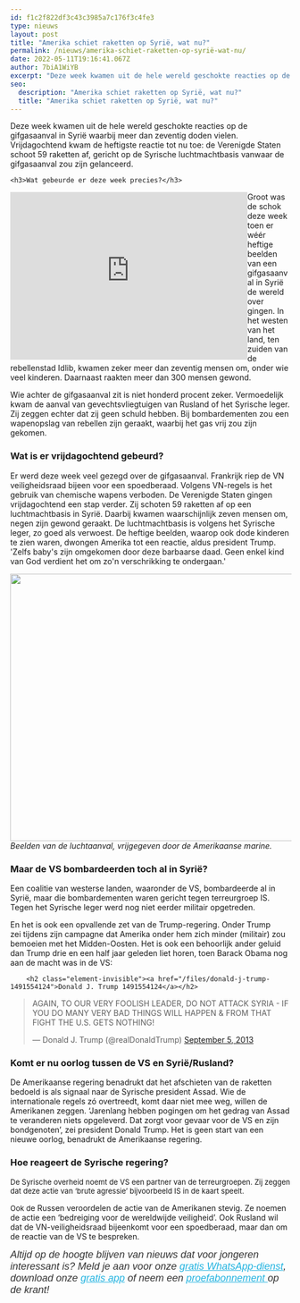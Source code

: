 ```yaml
---
id: f1c2f822df3c43c3985a7c176f3c4fe3
type: nieuws
layout: post
title: "Amerika schiet raketten op Syrië, wat nu?"
permalink: /nieuws/amerika-schiet-raketten-op-syrië-wat-nu/
date: 2022-05-11T19:16:41.067Z
author: 7biA1WiYB
excerpt: "Deze week kwamen uit de hele wereld geschokte reacties op de gifgasaanval in Syrië waarbij meer dan zeventig doden vielen. Vrijdagochtend kwam de heftigste reactie tot nu toe: de Verenigde Staten schoot 59 raketten af, gericht op de Syrische luchtmachtbasis vanwaar de gifgasaanval zou zijn gelanceerd.  "
seo:
  description: "Amerika schiet raketten op Syrië, wat nu?"
  title: "Amerika schiet raketten op Syrië, wat nu?"
---
```

Deze week kwamen uit de hele wereld geschokte reacties op de gifgasaanval in Syrië waarbij meer dan zeventig doden vielen. Vrijdagochtend kwam de heftigste reactie tot nu toe: de Verenigde Staten schoot 59 raketten af, gericht op de Syrische luchtmachtbasis vanwaar de gifgasaanval zou zijn gelanceerd.  

    <h3>Wat gebeurde er deze week precies?</h3>
<p><iframe align="left" allowfullscreen="" frameborder="1" height="300" scrolling="no" src="https://www.google.com/maps/embed?pb=!1m18!1m12!1m3!1d1013130.0560378738!2d36.98722345604762!3d35.870029090648835!2m3!1f0!2f0!3f0!3m2!1i1024!2i768!4f13.1!3m3!1m2!1s0x15248ae0edc9cad3%3A0xc9176383cb24f9c0!2sKhan+Shaykhun%2C+Syria!5e0!3m2!1sen!2snl!4v1491554152032" style="border:0" width="425"></iframe></p>
<p>Groot was de schok deze week toen er wéér heftige beelden van een gifgasaanval in Syrië de wereld over gingen. In het westen van het land, ten zuiden van de rebellenstad Idlib, kwamen zeker meer dan zeventig mensen om, onder wie veel kinderen. Daarnaast raakten meer dan 300 mensen gewond.</p>
<p>Wie achter de gifgasaanval zit is niet honderd procent zeker. Vermoedelijk kwam de aanval van gevechtsvliegtuigen van Rusland of het Syrische leger. Zij zeggen echter dat zij geen schuld hebben. Bij bombardementen zou een wapenopslag van rebellen zijn geraakt, waarbij het gas vrij zou zijn gekomen.</p>
<h3>Wat is er vrijdagochtend gebeurd?</h3>
<p>Er werd deze week veel gezegd over de gifgasaanval. Frankrijk riep de VN veiligheidsraad bijeen voor een spoedberaad. Volgens VN-regels is het gebruik van chemische wapens verboden. De Verenigde Staten gingen vrijdagochtend een stap verder. Zij schoten 59 raketten af op een luchtmachtbasis in Syrië. Daarbij kwamen waarschijnlijk zeven mensen om, negen zijn gewond geraakt. De luchtmachtbasis is volgens het Syrische leger, zo goed als verwoest. De heftige beelden, waarop ook dode kinderen te zien waren, dwongen Amerika tot een reactie, aldus president Trump. 'Zelfs baby's zijn omgekomen door deze barbaarse daad. Geen enkel kind van God verdient het om zo'n verschrikking te ondergaan.'</p>
<p><div class="media media-element-container media-default"><div id="file-416680" class="file file-image file-image-jpeg">

        
  
  <div class="content">
    <img title="Foto: AFP" height="478" width="850" class="media-element file-default" data-delta="1" src="https://original.sevendays.nl/sites/default/files/7D%20Luchtaanval%20in%20artikel%20ANP-50588242.jpg" alt="">  </div>

  
</div>
</div><em>Beelden van de luchtaanval, vrijgegeven door de Amerikaanse marine.</em>
<h3>Maar de VS bombardeerden toch al in Syrië?</h3>
<p>Een coalitie van westerse landen, waaronder de VS, bombardeerde al in Syrië, maar die bombardementen waren gericht tegen terreurgroep IS. Tegen het Syrische leger werd nog niet eerder militair opgetreden.</p>
<p>En het is ook een opvallende zet van de Trump-regering. Onder Trump zei tijdens zijn campagne dat Amerika onder hem zich minder (militair) zou bemoeien met het Midden-Oosten. Het is ook een behoorlijk ander geluid dan Trump drie en een half jaar geleden liet horen, toen Barack Obama nog aan de macht was in de VS:</p>
<p><div class="media media-element-container media-default"><div id="file-416679" class="file file-document file-text-oembed">

        <h2 class="element-invisible"><a href="/files/donald-j-trump-1491554124">Donald J. Trump 1491554124</a></h2>
    
  
  <div class="content">
    
<blockquote class="twitter-tweet" data-width="550"><p lang="en" dir="ltr">AGAIN, TO OUR VERY FOOLISH LEADER, DO NOT ATTACK SYRIA - IF YOU DO MANY VERY BAD THINGS WILL HAPPEN &amp; FROM THAT FIGHT THE U.S. GETS NOTHING!</p>&mdash; Donald J. Trump (@realDonaldTrump) <a href="https://twitter.com/realDonaldTrump/status/375609403376144384?ref_src=twsrc%5Etfw">September 5, 2013</a></blockquote>
<script async="" src="https://platform.twitter.com/widgets.js" charset="utf-8"></script>
  </div>

  
</div>
</div>
<h3>Komt er nu oorlog tussen de VS en Syrië/Rusland?</h3>
<p>De Amerikaanse regering benadrukt dat het afschieten van de raketten bedoeld is als signaal naar de Syrische president Assad. Wie de internationale regels zó overtreedt, komt daar niet mee weg, willen de Amerikanen zeggen. ‘Jarenlang hebben pogingen om het gedrag van Assad te veranderen niets opgeleverd. Dat zorgt voor gevaar voor de VS en zijn bondgenoten’, zei president Donald Trump. Het is geen start van een nieuwe oorlog, benadrukt de Amerikaanse regering.</p>
<h3>Hoe reageert de Syrische regering?</h3>
<p><span style="font-size: 13.008px;">De Syrische overheid noemt de VS een partner van de terreurgroepen. Zij zeggen dat deze actie van ‘brute agressie’ bijvoorbeeld IS in de kaart speelt. </span></p>
<p><span style="font-size: 13.008px;">Ook d</span>e Russen veroordelen de actie van de Amerikanen stevig. Ze noemen de actie een ‘bedreiging voor de wereldwijde veiligheid’. Ook Rusland wil dat de VN-veiligheidsraad bijeenkomt voor een spoedberaad, maar dan om de reactie van de VS te bespreken. </p>
<p><em style="box-sizing: inherit; color: rgb(51, 51, 51); font-family: &quot;PT Sans&quot;, sans-serif; font-size: 18px;">Altijd op de hoogte blijven van nieuws dat voor jongeren interessant is? Meld je aan voor onze <a href="https://original.sevendays.nl/whatsapp" style="box-sizing: inherit; color: rgb(34, 179, 224); transition: color 0.3s ease;">gratis WhatsApp-dienst</a>, download onze <a href="https://original.sevendays.nl/app" style="box-sizing: inherit; color: rgb(34, 179, 224); transition: color 0.3s ease;">gratis app</a> of neem een <a href="https://abonneren.sevendays.nl/abonneren/abonnementen/ae/artikel" style="box-sizing: inherit; color: rgb(34, 179, 224); transition: color 0.3s ease;">proefabonnement </a>op de krant!</em></p>
  
